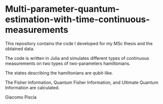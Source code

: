 # Multi-parameter-quantum-estimation-with-time-continuous-measurements

This repository contains the code I developed for my MSc thesis and the obtained data.

The code is written in Julia and simulates different types of continuous measurements on two types of two-parameters hamiltonians. 

The states describing the hamiltonians are qubit-like. 

The Fisher Information, Quantum Fisher Information, and Ultimate Quantum Information are calculated. 


Giacomo Piscia
